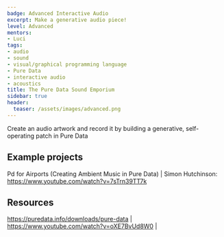 ```yaml
---
badge: Advanced Interactive Audio
excerpt: Make a generative audio piece!
level: Advanced
mentors:
- Luci
tags:
- audio
- sound
- visual/graphical programming language
- Pure Data
- interactive audio
- acoustics
title: The Pure Data Sound Emporium
sidebar: true
header:
  teaser: /assets/images/advanced.png
---
```

Create an audio artwork and record it by building a generative, self-operating patch in Pure Data

## Example projects
Pd for Airports (Creating Ambient Music in Pure Data) | Simon Hutchinson: <a href="https://www.youtube.com/watch?v=7sTrn39TT7k" rel="noopener">https://www.youtube.com/watch?v=7sTrn39TT7k</a>
 

## Resources
<a href="https://puredata.info/downloads/pure-data" rel="noopener">https://puredata.info/downloads/pure-data</a> | 
<a href="https://www.youtube.com/watch?v=oXE7BvUd8W0" rel="noopener">https://www.youtube.com/watch?v=oXE7BvUd8W0</a> |

